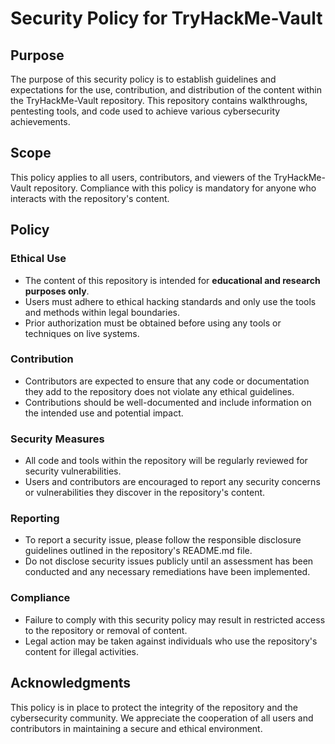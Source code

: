 # Security Policy for TryHackMe-Vault

## Purpose

The purpose of this security policy is to establish guidelines and expectations for the use, contribution, and distribution of the content within the TryHackMe-Vault repository. This repository contains walkthroughs, pentesting tools, and code used to achieve various cybersecurity achievements.

## Scope

This policy applies to all users, contributors, and viewers of the TryHackMe-Vault repository. Compliance with this policy is mandatory for anyone who interacts with the repository's content.

## Policy

### Ethical Use

- The content of this repository is intended for **educational and research purposes only**.
- Users must adhere to ethical hacking standards and only use the tools and methods within legal boundaries.
- Prior authorization must be obtained before using any tools or techniques on live systems.

### Contribution

- Contributors are expected to ensure that any code or documentation they add to the repository does not violate any ethical guidelines.
- Contributions should be well-documented and include information on the intended use and potential impact.

### Security Measures

- All code and tools within the repository will be regularly reviewed for security vulnerabilities.
- Users and contributors are encouraged to report any security concerns or vulnerabilities they discover in the repository's content.

### Reporting

- To report a security issue, please follow the responsible disclosure guidelines outlined in the repository's README.md file.
- Do not disclose security issues publicly until an assessment has been conducted and any necessary remediations have been implemented.

### Compliance

- Failure to comply with this security policy may result in restricted access to the repository or removal of content.
- Legal action may be taken against individuals who use the repository's content for illegal activities.

## Acknowledgments

This policy is in place to protect the integrity of the repository and the cybersecurity community. We appreciate the cooperation of all users and contributors in maintaining a secure and ethical environment.




